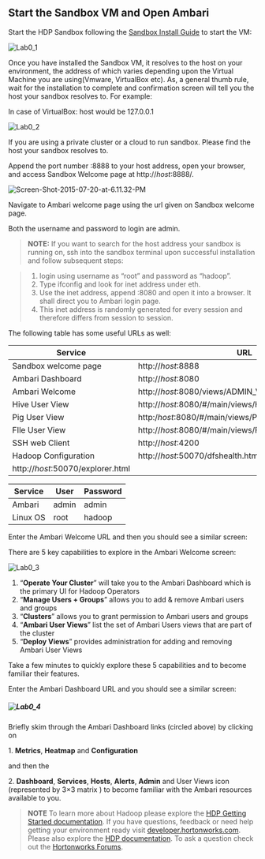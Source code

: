 <!--
{
"name" : "lab0",
"version" : "0.1",
"title" : "Lab 0: Set-up",
"description" : "Start the Sandbox VM and Open Ambari.",
"freshnessDate" : 2015-07-23,
"homepage" : "http://hortonworks.com/",
"canonicalSource" : "http://hortonworks.com/hadoop-tutorial/hello-world-an-introduction-to-hadoop-hcatalog-hive-and-pig/#section_6",
"license" : "All Rights Reserved"
}
-->

<!-- @section -->

## Start the Sandbox VM and Open Ambari

Start the HDP Sandbox following the [Sandbox Install Guide](http://hortonworks.com/products/hortonworks-sandbox/#install) to start the VM:

![Lab0_1](http://hortonworks.com/wp-content/uploads/2015/07/Lab0_1.png)

Once you have installed the Sandbox VM, it resolves to the host on your environment, the address of which varies depending upon the Virtual Machine you are using(Vmware, VirtualBox etc). As, a general thumb rule, wait for the installation to complete and confirmation screen will tell you the host your sandbox resolves to. For example:

In case of VirtualBox: host would be 127.0.0.1

![Lab0_2](http://hortonworks.com/wp-content/uploads/2015/07/Lab0_2.png)

If you are using a private cluster or a cloud to run sandbox. Please find the host your sandbox resolves to.

Append the port number :8888 to your host address, open your browser, and access Sandbox Welcome page at http://_host_:8888/.

![Screen-Shot-2015-07-20-at-6.11.32-PM](http://hortonworks.com/wp-content/uploads/2015/07/Screen-Shot-2015-07-20-at-6.11.32-PM.png)

Navigate to Ambari welcome page using the url given on Sandbox welcome page.

Both the username and password to login are admin.

<!-- @task, "text" : "Log in to Ambari."-->

> **NOTE:**  If you want to search for the host address your sandbox is running on, ssh into the sandbox terminal upon successful installation and follow subsequent steps:

>1.  login using username as “root” and password as “hadoop”.
>2.  Type ifconfig and look for inet address under eth.
>3.  Use the inet address, append :8080 and open it into a browser. It shall direct you to Ambari login page.
>4.  This inet address is randomly generated for every session and therefore differs from session to session.



The following table has some useful URLs as well:

| **Service** | **URL** |
|----------------- |---------------- |
| Sandbox welcome page | http://_host_:8888 |
| Ambari Dashboard | http://_host_:8080 |
| Ambari Welcome | http://_host_:8080/views/ADMIN_VIEW/2.1.0/INSTANCE/#/ |
| Hive User View | http://_host_:8080/#/main/views/HIVE/1.0.0/Hive |
| Pig User View | http:/_host_:8080/#/main/views/PIG/0.1.0/MyPig |
| FIle User View | http://_host_:8080/#/main/views/FILES/0.2.0/MyFiles |
| SSH web Client | http://_host_:4200 |
| Hadoop Configuration | http://_host_:50070/dfshealth.html
 http://_host_:50070/explorer.html |

| **Service** | **User** | **Password** |
|----------------- |---------------- |------------|
| Ambari | admin | admin |
| Linux OS | root | hadoop |

Enter the Ambari Welcome URL and then you should see a similar screen:

There are 5 key capabilities to explore in the Ambari Welcome screen:

![Lab0_3](http://hortonworks.com/wp-content/uploads/2015/07/Lab0_3.png)

1.  “**Operate Your Cluster**” will take you to the Ambari Dashboard which is the primary UI for Hadoop Operators
2.  “**Manage Users + Groups**” allows you to add & remove Ambari users and groups
3.  “**Clusters**” allows you to grant permission to Ambari users and groups
4.  “**Ambari User Views**” list the set of Ambari Users views that are part of the cluster
5.  “**Deploy Views**” provides administration for adding and removing Ambari User Views

Take a few minutes to quickly explore these 5 capabilities and to become familiar their features.

<!-- @task, "text" : "Explore the 5 key capabilities of Ambari and become familiar their features."-->

Enter the Ambari Dashboard URL and you should see a similar screen:

##### ![Lab0_4](http://hortonworks.com/wp-content/uploads/2015/07/Lab0_4.png)

Briefly skim through the Ambari Dashboard links (circled above) by clicking on

1\.  **Metrics**, **Heatmap** and **Configuration**

and then the

2\.  **Dashboard**, **Services**, **Hosts**, **Alerts**, **Admin** and User Views icon (represented by 3×3 matrix ) to become familiar with the Ambari resources available to you.

> **NOTE**  To learn more about Hadoop please explore the [HDP Getting Started documentation](http://docs.hortonworks.com/HDPDocuments/HDP2/HDP-2.2.4/bk_getting-started-guide/content/ch_about-hortonworks-data-platform.html).
 If you have questions, feedback or need help getting your environment ready visit [developer.hortonworks.com](http://hortonworks.com/developer/). Please also explore the [HDP documentation](http://docs.hortonworks.com/). To ask a question check out the [Hortonworks Forums](http://hortonworks.com/community/forums/).

